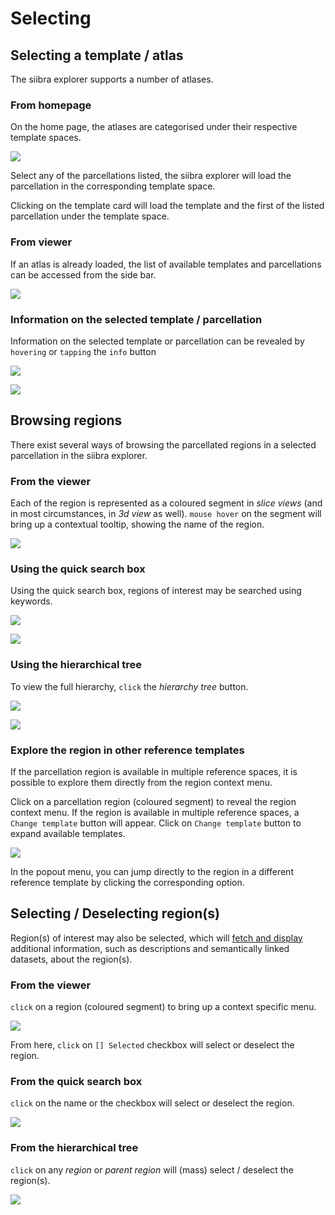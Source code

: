 # Selecting

## Selecting a template / atlas

The siibra explorer supports a number of atlases.

### From homepage

On the home page, the atlases are categorised under their respective template spaces.

[![](images/home.png)](images/home.png)

Select any of the parcellations listed, the siibra explorer will load the parcellation in the corresponding template space.

Clicking on the template card will load the template and the first of the listed parcellation under the template space.

### From viewer

If an atlas is already loaded, the list of available templates and parcellations can be accessed from the side bar.

[![](images/bigbrain_parcellation_selector_open.png)](images/bigbrain_parcellation_selector_open.png)

### Information on the selected template / parcellation

Information on the selected template or parcellation can be revealed by `hovering` or `tapping` the `info` button

[![](images/bigbrain_info_btn.png)](images/bigbrain_info_btn.png)

[![](images/bigbrain_moreinfo.png)](images/bigbrain_moreinfo.png)

## Browsing regions

There exist several ways of browsing the parcellated regions in a selected parcellation in the siibra explorer.

### From the viewer

Each of the region is represented as a coloured segment in _slice views_ (and in most circumstances, in _3d view_ as well). `mouse hover` on the segment will bring up a contextual tooltip, showing the name of the region.

[![](images/bigbrain_region_onhover.png)](images/bigbrain_region_onhover.png)

### Using the quick search box

Using the quick search box, regions of interest may be searched using keywords.

[![](images/bigbrain_quicksearch.png)](images/bigbrain_quicksearch.png)

[![](images/bigbrain_quicksearch_hoc.png)](images/bigbrain_quicksearch_hoc.png)

### Using the hierarchical tree

To view the full hierarchy, `click` the _hierarchy tree_ button. 

[![](images/bigbrain_region_hierarchy.png)](images/bigbrain_region_hierarchy.png)

[![](images/bigbrain_full_hierarchy.png)](images/bigbrain_full_hierarchy.png)

### Explore the region in other reference templates
If the parcellation region is available in multiple reference spaces, it is possible to explore them directly from the region context menu.

Click on a parcellation region (coloured segment) to reveal the region context menu. If the region is available in multiple reference spaces, a `Change template` button will appear. Click on `Change template` button to expand available templates.

[![](images/selecting_change_template_from_region.png)](images/selecting_change_template_from_region.png)

In the popout menu, you can jump directly to the region in a different reference template by clicking the corresponding option.

## Selecting / Deselecting region(s)

Region(s) of interest may also be selected, which will [fetch and display](search.md) additional information, such as descriptions and semantically linked datasets, about the region(s).

### From the viewer

`click` on a region (coloured segment) to bring up a context specific menu.

[![](images/bigbrain_region_specific_dialog.png)](images/bigbrain_region_specific_dialog.png)

From here, `click` on `[] Selected` checkbox will select or deselect the region.

### From the quick search box

`click` on the name or the checkbox will select or deselect the region.

[![](images/bigbrain_quicksearch_hoc.png)](images/bigbrain_quicksearch_hoc.png)

### From the hierarchical tree

`click` on any _region_ or _parent region_ will (mass) select / deselect the region(s). 

[![](images/bigbrain_mass_select_regions.png)](images/bigbrain_mass_select_regions.png)
